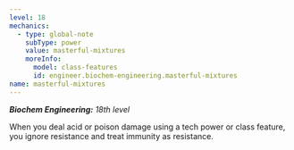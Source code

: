 ```yaml
---
level: 18
mechanics:
  - type: global-note
    subType: power
    value: masterful-mixtures
    moreInfo:
      model: class-features
      id: engineer.biochem-engineering.masterful-mixtures
name: masterful-mixtures
---
```

_**Biochem Engineering:** 18th level_
When you deal acid or poison damage using a tech power or class feature, you ignore resistance and treat immunity as resistance.